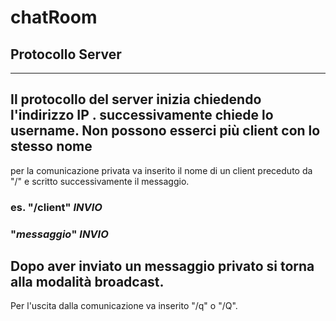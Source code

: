 # chatRoom
## Protocollo Server
---
Il protocollo del server inizia chiedendo l'indirizzo IP .
successivamente chiede lo username.
**Non possono esserci più client con lo stesso nome**
---
per la comunicazione privata va inserito il nome di un client preceduto da "/" e scritto successivamente il messaggio.
### es. "/client" *INVIO*
###     "*messaggio*" *INVIO*
Dopo aver inviato un messaggio privato si torna alla modalità broadcast.
---
Per l'uscita dalla comunicazione va inserito "/q" o "/Q".
